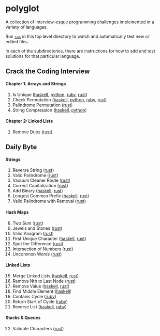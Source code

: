 # polyglot

A collection of interview-esque programming challenges implemented in a variety
of languages.

Run [`sos`](https://github.com/schell/steeloverseer) in this top level directory
to watch and automatically test new or edited files.

In each of the subdirectories, there are instructions for how to add and test
solutions for that particular language.

## Crack the Coding Interview

#### Chapter 1: Arrays and Strings
1. Is Unique
  ([haskell](./haskell/src/CTCI/Chapter1/IsUnique.hs),
  [python](./python/chapter_1/is_unique.py),
  [ruby](./ruby/ctci/chapter_1/is_unique.rb),
  [rust](./rust/src/ctci/chapter1/is_unique.rs))
2. Check Permutation
  ([haskell](./haskell/src/CTCI/Chapter1/CheckPermutation.hs),
  [python](./python/chapter_1/check_permutation.py),
  [ruby](./ruby/ctci/chapter_1/check_permutation.rb),
  [rust](./rust/src/ctci/chapter1/check_permutation.rs))
4. Palindrome Permutation
  ([rust](./rust/src/ctci/chapter1/palindrome_permutation.rs))
6. String Compression
  ([haskell](./haskell/src/CTCI/Chapter1/StringCompression.hs),
   [python](./python/chapter_1/string_compression.py))

#### Chapter 2: Linked Lists
1. Remove Dups ([rust](./rust/src/ctci/chapter2/remove_dups.rs))

## Daily Byte

#### Strings
1. Reverse String ([rust](./rust/src/dailybyte/reverse_string.rs))
2. Valid Palindrome ([rust](./rust/src/dailybyte/valid_palindrome.rs))
3. Vacuum Cleaner Route ([rust](./rust/src/dailybyte/vacuum_route.rs))
4. Correct Capitalization ([rust](./rust/src/dailybyte/correct_capitalization.rs))
5. Add Binary
  ([haskell](./haskell/src/DailyByte/AddBinary.hs),
   [rust](./rust/src/dailybyte/add_binary.rs))
6. Longest Common Prefix
  ([haskell](./haskell/src/DailyByte/CommonPrefix.hs),
   [rust](./rust/src/dailybyte/prefix.rs))
7. Valid Palindrome with Removal ([rust](./rust/src/dailybyte/removal_palindrome.rs))

#### Hash Maps
8. Two Sum ([rust](./rust/src/dailybyte/two_sum.rs))
9. Jewels and Stones ([rust](./rust/src/dailybyte/jewels_and_stones.rs))
10. Valid Anagram ([rust](./rust/src/dailybyte/valid_anagram.rs))
11. First Unique Character
  ([haskell](./haskell/src/DailyByte/FirstUnique.hs),
   [rust](./rust/src/dailybyte/first_unique_char.rs))
12. Spot the Difference ([rust](./rust/src/dailybyte/spot_diff.rs))
13. Intersection of Numbers ([rust](./rust/src/dailybyte/intersection.rs))
14. Uncommon Words ([rust](./rust/src/dailybyte/uncommon_words.rs))

#### Linked Lists
15. Merge Linked Lists
  ([haskell](./haskell/src/DailyByte/MergeLists.hs),
   [rust](./rust/src/dailybyte/merge_linked_lists.rs))
16. Remove Nth to Last Node
  ([rust](./rust/src/dailybyte/remove_rev.rs))
17. Remove Value
  ([haskell](./haskell/src/DailyByte/RemoveValue.hs),
   [rust](./rust/src/dailybyte/remove_val.rs))
18. Find Middle Element
  ([haskell](./haskell/src/DailyByte/FindMiddleElement.hs))
19. Contains Cycle
  ([ruby](./ruby/dailybyte/contains_cycle.rb))
20. Return Start of Cycle
  ([ruby](./ruby/dailybyte/start_cycle.rb))
21. Reverse List
  ([haskell](./haskell/src/DailyByte/ReverseList.hs),
   [ruby](./ruby/dailybyte/reverse_list.rb))

#### Stacks & Queues
22. Validate Characters
  ([rust](./rust/src/dailybyte/validate_chars.rs))
